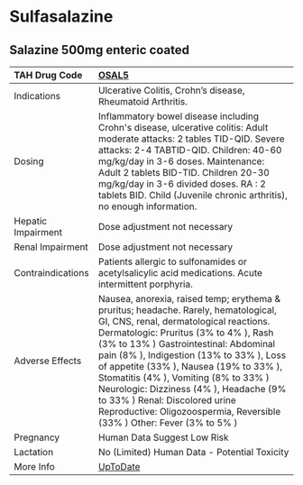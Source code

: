 # Sulfasalazine

## Salazine 500mg enteric coated

| TAH Drug Code      | [OSAL5](https://www.tahsda.org.tw/drugs/hissearch.php?drug_code=OSAL5)                                                                                                                                                                                                                                                                                                                                                                                                                              |
|:-------------------|:----------------------------------------------------------------------------------------------------------------------------------------------------------------------------------------------------------------------------------------------------------------------------------------------------------------------------------------------------------------------------------------------------------------------------------------------------------------------------------------------------|
| Indications        | Ulcerative Colitis, Crohn’s disease, Rheumatoid Arthritis.                                                                                                                                                                                                                                                                                                                                                                                                                                          |
| Dosing             | Inflammatory bowel disease including Crohn's disease, ulcerative colitis: Adult moderate attacks: 2 tables TID-QID. Severe attacks: 2-4 TABTID-QID. Children: 40-60 mg/kg/day in 3-6 doses. Maintenance: Adult 2 tablets BID-TID. Children 20-30 mg/kg/day in 3-6 divided doses. RA : 2 tablets BID. Child (Juvenile chronic arthritis), no enough information.                                                                                                                                     |
| Hepatic Impairment | Dose adjustment not necessary                                                                                                                                                                                                                                                                                                                                                                                                                                                                       |
| Renal Impairment   | Dose adjustment not necessary                                                                                                                                                                                                                                                                                                                                                                                                                                                                       |
| Contraindications  | Patients allergic to sulfonamides or acetylsalicylic acid medications. Acute intermittent porphyria.                                                                                                                                                                                                                                                                                                                                                                                                |
| Adverse Effects    | Nausea, anorexia, raised temp; erythema & pruritus; headache. Rarely, hematological, GI, CNS, renal, dermatological reactions. Dermatologic: Pruritus (3% to 4% ), Rash (3% to 13% ) Gastrointestinal: Abdominal pain (8% ), Indigestion (13% to 33% ), Loss of appetite (33% ), Nausea (19% to 33% ), Stomatitis (4% ), Vomiting (8% to 33% ) Neurologic: Dizziness (4% ), Headache (9% to 33% ) Renal: Discolored urine Reproductive: Oligozoospermia, Reversible (33% ) Other: Fever (3% to 5% ) |
| Pregnancy          | Human Data Suggest Low Risk                                                                                                                                                                                                                                                                                                                                                                                                                                                                         |
| Lactation          | No (Limited) Human Data - Potential Toxicity                                                                                                                                                                                                                                                                                                                                                                                                                                                        |
| More Info          | [UpToDate](https://www.uptodate.com/contents/sulfasalazine-drug-information)                                                                                                                                                                                                                                                                                                                                                                                                                        |

